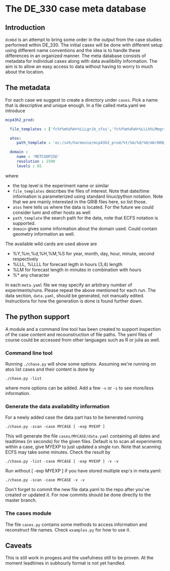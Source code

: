 # The DE_330 case meta database 

## Introduction

`dcmbd` is an attempt to bring some order in the output from the case studies performed within DE_330. The initial cases will be done with different setup using different name conventions and the idea is to handle these differences in an organized manner. The meta database consists of metadata for individual cases along with data availibility information. The aim is to allow an easy access to data without having to worry to much about the location. 

## The metadata

For each case we suggest to create a directory under `cases`. Pick a name that is descriptive and unique enough. In a file called meta.yaml we introduce

``` yaml
mcp43h2_prod: 

  file_templates : ['fc%Y%m%d%H+%LLLgrib_sfxs','fc%Y%m%d%H+%LLLh%LMmgrib2_fp','PFDEODE+%LLLL:%LM:00']

  atos:
     path_template : 'ec:/snh/harmonie/mcp43h2_prod/%Y/%m/%d/%H/mbr000/'

  domain : 
     name : 'METCOOP25D'
     resolution : 2500
     levels : 65
```

where 
 * the top level is the experiment name or similar
 * `file_templates` describes the files of interest. Note that date/time information is parameterized using standard linux/python notation. Note that we are mainly interested in the GRIB files here, so list those.
 * `atos` here tells us where the data is located. For the future we could consider lumi and other hosts as well
 * `path_template` the search path for the data, note that ECFS notation is supported.
 * `domain` gives some information about the domain used. Could contain geometry information as well.

The available wild cards are used above are 
 * %Y,%m,%d,%H,%M,%S for year, month, day, hour, minute, second respectively
 * %LLL, %LLLL for forecast legth in hours (3,4) length
 * %LM for forecast length in minutes in combination with hours
 * %* any character
 
In each `meta.yaml` file we may specify an arbitrary number of experiments/runs. Please repeat the above mentioned for each run. The data section, `data.yaml`, should be generated, not manually edited. Instructions for how the generation is done is found further down.

## The python support

A module and a command line tool has been created to support inspection of the case content and recounstruction of file paths. The yaml files of course could be accessed from other languages such as R or julia as well.

### Command line tool

Running `./chase.py` will show some options. Assuming we're running on atos list cases and their content is done by 
```
./chase.py -list 
```
where more options can be added. Add a few `-v` or `-s` to see more/less information.

### Generate the data availability information

For a newly added case the data part has to be benerated running
```
./chase.py -scan -case MYCASE [ -exp MYEXP ]
```
This will generate the file `cases/MYCASE/data.yaml` containing all dates and leadtimes (in seconds) for the given files. Default is to scan all experiments within a case, give MYEXP to just updated a single run. Note that scanning ECFS may take some minutes. Check the result by

```
./chase.py -list -case MYCASE [ -exp MYEXP ] -v -v 

```
Run without [ -exp MYEXP ] if you have stored multiple exp's in meta.yaml:

```
./chase.py -scan -case MYCASE -v -v

```

Don't forget to commit the new file data.yaml to the repo after you've created or updated it. For now commits should be done directly to the master branch.

### The cases module

The file `cases.py` contains some methods to access information and reconstruct file names. Check `examples.py` for how to use it.

## Caveats

This is still work in progess and the usefulness still to be proven. At the moment leadtimes in subhourly format is not yet handled.

